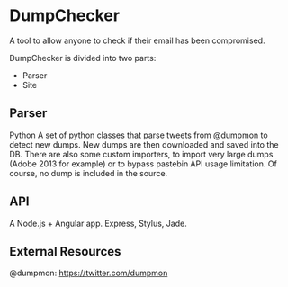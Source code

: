 DumpChecker
===========

A tool to allow anyone to check if their email has been compromised.

DumpChecker is divided into two parts:
  * Parser
  * Site


Parser
------
Python
A set of python classes that parse tweets from @dumpmon to detect new dumps.
New dumps are then downloaded and saved into the DB.
There are also some custom importers, to import very large dumps (Adobe 2013 for example) or to bypass pastebin API usage limitation.
Of course, no dump is included in the source.

API
------
A Node.js + Angular app.
Express, Stylus, Jade.


External Resources
------

@dumpmon: https://twitter.com/dumpmon

